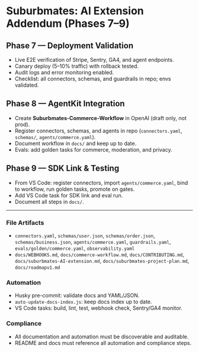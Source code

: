 # Suburbmates: AI Extension Addendum (Phases 7–9)

## Phase 7 — Deployment Validation
- Live E2E verification of Stripe, Sentry, GA4, and agent endpoints.
- Canary deploy (5–10% traffic) with rollback tested.
- Audit logs and error monitoring enabled.
- Checklist: all connectors, schemas, and guardrails in repo; envs validated.

## Phase 8 — AgentKit Integration
- Create **Suburbmates-Commerce-Workflow** in OpenAI (draft only, not prod).
- Register connectors, schemas, and agents in repo (`connectors.yaml`, `schemas/`, `agents/commerce.yaml`).
- Document workflow in `docs/` and keep up to date.
- Evals: add golden tasks for commerce, moderation, and privacy.

## Phase 9 — SDK Link & Testing
- From VS Code: register connectors, import `agents/commerce.yaml`, bind to workflow, run golden tasks, promote on gates.
- Add VS Code task for SDK link and eval run.
- Document all steps in `docs/`.

---

### File Artifacts
- `connectors.yaml`, `schemas/user.json`, `schemas/order.json`, `schemas/business.json`, `agents/commerce.yaml`, `guardrails.yaml`, `evals/golden/commerce.yaml`, `observability.yaml`
- `docs/WEBHOOKS.md`, `docs/commerce-workflow.md`, `docs/CONTRIBUTING.md`, `docs/suburbmates-AI-extension.md`, `docs/suburbmates-project-plan.md`, `docs/roadmapv1.md`

### Automation
- Husky pre-commit: validate docs and YAML/JSON.
- `auto-update-docs-index.js`: keep docs index up to date.
- VS Code tasks: build, lint, test, webhook check, Sentry/GA4 monitor.

### Compliance
- All documentation and automation must be discoverable and auditable.
- README and docs must reference all automation and compliance steps.
